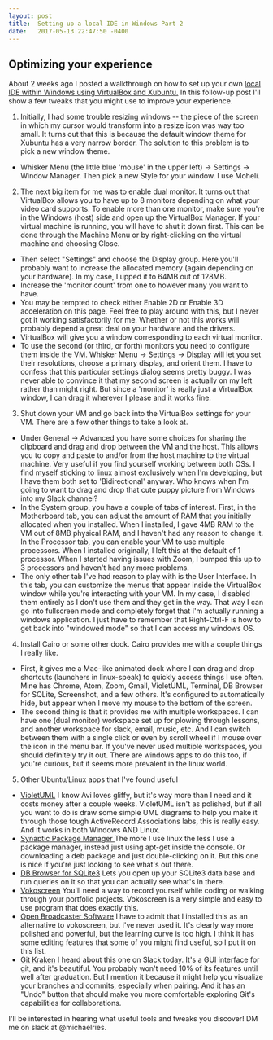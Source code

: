 ```yaml
---
layout: post
title:  Setting up a local IDE in Windows Part 2
date:   2017-05-13 22:47:50 -0400
---
```


## Optimizing your experience

About 2 weeks ago I posted a walkthrough on how to set up your own [local IDE within Windows using VirtualBox and Xubuntu.](http://michaelries.info/2017/04/27/setting_up_a_local_ide_in_windows/)  In this follow-up post I'll show a few tweaks that you might use to improve your experience.

1. Initially, I had some trouble resizing windows -- the piece of the screen in which my cursor would transform into a resize icon was way too small.  It turns out that this is because the default window theme for Xubuntu has a very narrow border.  The solution to this problem is to pick a new window theme.
  * Whisker Menu (the little blue 'mouse' in the upper left) -> Settings -> Window Manager.  Then pick a new Style for your window.  I use Moheli.

2. The next big item for me was to enable dual monitor.  It turns out that VirtualBox allows you to have up to 8 monitors depending on what your video card supports.  To enable more than one monitor, make sure you're in the Windows (host) side and open up the VirtualBox Manager.  If your virtual machine is running, you will have to shut it down first.  This can be done through the Machine Menu or by right-clicking on the virtual machine and choosing Close.
  * Then select "Settings" and choose the Display group.  Here you'll probably want to increase the allocated memory (again depending on your hardware).  In my case, I upped it to 64MB out of 128MB.
  * Increase the 'monitor count' from one to however many you want to have.
  * You may be tempted to check either Enable 2D or Enable 3D acceleration on this page.  Feel free to play around with this, but I never got it working satisfactorily for me.  Whether or not this works will probably depend a great deal on your hardware and the drivers.
  * VirtualBox will give you a window corresponding to each virtual monitor.
  * To use the second (or third, or forth) monitors you need to configure them inside the VM. Whisker Menu -> Settings -> Display will let you set their resolutions, choose a primary display, and orient them.  I have to confess that this particular settings dialog seems pretty buggy.  I was never able to convince it that my second screen is actually on my left rather than might right.  But since a 'monitor' is really just a VirtualBox window, I can drag it wherever I please and it works fine.


3.  Shut down your VM and go back into the VirtualBox settings for your VM. There are a few other things to take a look at.
  * Under General -> Advanced you have some choices for sharing the clipboard and drag and drop between the VM and the host.  This allows you to copy and paste to and/or from the host machine to the virtual machine.  Very useful if you find yourself working between both OSs.  I find myself sticking to linux almost exclusively when I'm developing, but I have them both set to 'Bidirectional' anyway.  Who knows when I'm going to want to drag and drop that cute puppy picture from Windows into my Slack channel?
  * In the System group, you have a couple of tabs of interest.  First, in the Motherboard tab, you can adjust the amount of RAM that you initially allocated when you installed.  When I installed, I gave 4MB RAM to the VM out of 8MB physical RAM, and I haven't had any reason to change it.  In the Processor tab, you can enable your VM to use multiple processors.  When I installed originally, I left this at the default of 1 processor.  When I started having issues with Zoom, I bumped this up to 3 processors and haven't had any more problems.
  * The only other tab I've had reason to play with is the User Interface.  In this tab, you can customize the menus that appear inside the VirtualBox window while you're interacting with your VM.  In my case, I disabled them entirely as I don't use them and they get in the way.  That way I can go into fullscreen mode and completely forget that I'm actually running a windows application.  I just have to remember that Right-Ctrl-F is how to get back into "windowed mode" so that I can access my windows OS.


4. Install Cairo or some other dock.  Cairo provides me with a couple things I really like.  
  * First, it gives me a Mac-like animated dock where I can drag and drop shortcuts (launchers in linux-speak) to quickly access things I use often.  Mine has Chrome, Atom, Zoom, Gmail, VioletUML, Terminal, DB Browser for SQLite, Screenshot, and a few others.  It's configured to automatically hide, but appear when I move my mouse to the bottom of the screen. 
  * The second thing is that it provides me with multiple workspaces.  I can have one (dual monitor) workspace set up for plowing through lessons, and another workspace for slack, email, music, etc.  And I can switch between them with a single click or even by scroll wheel if I mouse over the icon in the menu bar.  If you've never used multiple workspaces, you should definitely try it out.  There are windows apps to do this too, if you're curious, but it seems more prevalent in the linux world.


5.  Other Ubuntu/Linux apps that I've found useful
  * [VioletUML](http://alexdp.free.fr/violetumleditor/page.php)  I know Avi loves gliffy, but it's way more than I need and it costs money after a couple weeks.  VioletUML isn't as polished, but if all you want to do is draw some simple UML diagrams to help you make it through those tough ActiveRecord Associations labs, this is really easy.  And it works in both Windows AND Linux.
  * [Synaptic Package Manager ](https://apps.ubuntu.com/cat/applications/precise/synaptic/)  The more I use linux the less I use a package manager, instead just using apt-get inside the console.  Or downloading a  deb package and just double-clicking on it.  But this one is nice if you're just looking to see what's out there.
  * [DB Browser for SQLite3](http://sqlitebrowser.org/) Lets you open up your SQLite3 data base and run queries on it so that you can actually see what's in there.
  * [Vokoscreen](https://github.com/vkohaupt/vokoscreen)  You'll need a way to record yourself while coding or walking through your portfolio projects.  Vokoscreen is a very simple and easy to use program that does exactly this.
  * [ Open Broadcaster Software](https://obsproject.com/)  I have to admit that I installed this as an alternative to vokoscreen, but I've never used it.  It's clearly way more polished and powerful, but the learning curve is too high.  I think it has some editing features that some of you might find useful, so I put it on this list.
  * [Git Kraken](https://www.gitkraken.com/)  I heard about this one on Slack today.  It's a GUI interface for git, and it's beautiful.  You probably won't need 10% of its features until well after graduation.  But I mention it because it might help you visualize your branches and commits, especially when pairing.  And it has an "Undo" button that should make you more comfortable exploring Git's capabilities for collaborations.


I'll be interested in hearing what useful tools and tweaks you discover!  DM me on slack at @michaelries.


